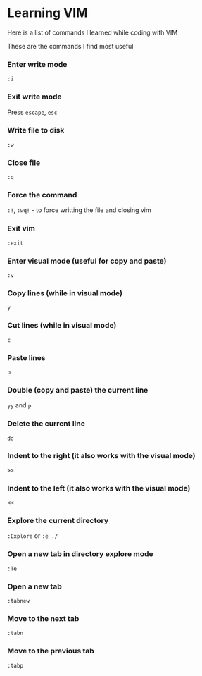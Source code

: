 # Learning VIM

Here is a list of commands I learned while coding with VIM

These are the commands I find most useful

### Enter write mode

`:i`

### Exit write mode

Press `escape`, `esc`

### Write file to disk

`:w`

### Close file

`:q`

### Force the command

`:!`, `:wq!` - to force writting the file and closing vim

### Exit vim

`:exit`


### Enter visual mode (useful for copy and paste)

`:v`

### Copy lines (while in visual mode)

`y`

### Cut lines (while in visual mode)

`c`

### Paste lines 

`p`

### Double (copy and paste) the current line

`yy` and `p`

### Delete the current line

`dd`

### Indent to the right (it also works with the visual mode)

`>>`

### Indent to the left (it also works with the visual mode)

`<<`

### Explore the current directory

`:Explore` or `:e ./`

### Open a new tab in directory explore mode

`:Te`

### Open a new tab

`:tabnew`

### Move to the next tab

`:tabn`

### Move to the previous tab

`:tabp`

